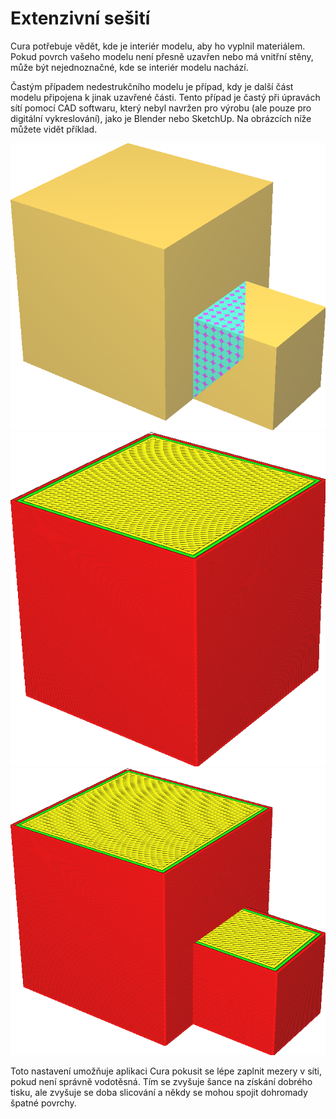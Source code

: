 Extenzivní sešití
====
Cura potřebuje vědět, kde je interiér modelu, aby ho vyplnil materiálem. Pokud povrch vašeho modelu není přesně uzavřen nebo má vnitřní stěny, může být nejednoznačné, kde se interiér modelu nachází.

Častým případem nedestrukčního modelu je případ, kdy je další část modelu připojena k jinak uzavřené části. Tento případ je častý při úpravách sítí pomocí CAD softwaru, který nebyl navržen pro výrobu (ale pouze pro digitální vykreslování), jako je Blender nebo SketchUp. Na obrázcích níže můžete vidět příklad.

![Rentgenový pohled odhaluje další vnitřní povrch](../../../articles/images/meshfix_extensive_stitching_xray.png)
![Při deaktivaci tohoto parametru se vytiskne pouze správně uzavřený svazek](../../../articles/images/meshfix_extensive_stitching_disabled.png)
![Při aktivaci tohoto parametru je přidaná část správně připojena](../../../articles/images/meshfix_extensive_stitching_enabled.png)

Toto nastavení umožňuje aplikaci Cura pokusit se lépe zaplnit mezery v síti, pokud není správně vodotěsná. Tím se zvyšuje šance na získání dobrého tisku, ale zvyšuje se doba slicování a někdy se mohou spojit dohromady špatné povrchy.
